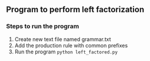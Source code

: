 ## Program to perform left factorization

### Steps to run the program
1. Create new text file named grammar.txt
2. Add the production rule with common prefixes
3. Run the program ```python left_factored.py```